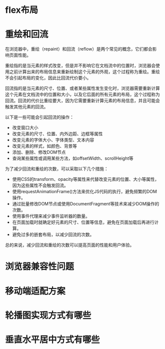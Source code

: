 # flex布局


# 重绘和回流

在浏览器中，重绘（repaint）和回流（reflow）是两个常见的概念，它们都会影响页面性能。

重绘指的是当元素的样式改变，但是并不影响它在文档流中的位置时，浏览器会使用之前计算出来的布局信息来重新绘制这个元素的外观，这个过程称为重绘。重绘不会引起布局的变化，因此比回流代价要小。

回流指的是当元素的尺寸、位置、或者某些属性发生变化时，浏览器需要重新计算这个元素在文档流中的位置和大小，以及它后面的所有元素的布局，这个过程称为回流。回流的代价比重绘要大，因为它需要重新计算元素的布局信息，并且可能会触发其他元素的回流。

以下是一些可能会引起回流的操作：

- 改变窗口大小
- 改变元素的尺寸、位置、内外边距、边框等属性
- 改变元素的字体大小、字体类型、文本内容
- 改变元素的样式，如颜色、背景等
- 添加、删除、修改DOM节点
- 查询某些属性或调用某些方法，如offsetWidth、scrollHeight等

为了减少回流和重绘的次数，可以采取以下几个措施：

- 使用CSS的transform、opacity等属性来代替改变元素的位置、大小等属性，因为这些属性不会触发回流。
- 使用requestAnimationFrame()方法来优化JS代码的执行，避免频繁的DOM操作。
- 通过批量修改DOM节点或使用DocumentFragment等技术来减少DOM操作的次数。
- 使用事件代理来减少事件监听器的数量。
- 在页面加载时就确定好元素的尺寸、位置等信息，避免在页面加载后再进行计算。
- 避免过多的嵌套布局，以减少回流的次数。

总的来说，减少回流和重绘的次数可以提高页面的性能和用户体验。


# 浏览器兼容性问题


# 移动端适配方案


# 轮播图实现方式有哪些


# 垂直水平居中方式有哪些


